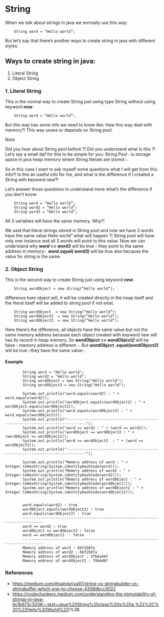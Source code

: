 # String

When we talk about strings in java we normally use this way:
```
    String word = “Hello world”;
```
But let’s say that there’s another ways to create string in java with different styles.

## Ways to create string in java:
1. Literal String
2. Object String


### 1. Literal String

This is the normal way to create String just using type String  without using keyword ***new***.
```
    String word = “Hello world”;
```

But this way has some info we need to know like: How this way deal with memory?! This way ueses or depends on String pool. 

> [!NOTE]
>  Did you hear about String pool before ?! Did you understand what is this ?!
Let’s say a small def for this to be simple for you:
String Pool : is storage space in java heap memory where String literals are stored💡.


So in this case I want to ask myself some questions what I will get from this info?! Is this an useful info for me, and what is the difference if I created a String with keyword new?!

Let’s answer those questions to understand more what’s the difference if you don’t know:
```
    String word = “Hello world”;
    String word2 = “Hello world”;
    String word3 = “Hello world”;
```

All 3 variables will have the same memory. Why?!

We said that literal strings stored in String pool and now we have 3 words have the same value Hello world”   what  will happen ?!
String pool will have only one instance and all 3 words will point to this value.
Now we can understand why   ***word == word3***  will be true - they point to the same address in memory-.
***word.eqyal( word3)***  will be true also because the value for string is the same.
 
### 2. Object String

This is the second way to create String just using keyword ***new***.
```
    String wordObject = new String(“Hello world”);
```
difference here object will, it will be created directly in the heap itself and the literal itself will be added to string pool if not exist.
```
    String wordObject  = new String(“Hello world”); 
    String wordObject2  = new String(“Hello world”); 
    String wordObject3  = new String(“Hello world”);
```

Here there’s the difference, all objects have the same value but not the same memory address because each object created with keyword new will has its record in heap memory.
So ***wordObject == wordObject2***  will be false - memory address is different -.
But  ***wordObject .equal(wordObject2)***  will be true –they have the same value-.


#### Example
```
        String word = "Hello world";
        String word2 = "Hello world";
        String wordObject = new String("Hello world");
        String wordObject2 = new String("Hello world");

        System.out.println("word.equals(word2) : " + word.equals(word2));
        System.out.println("wordObject.equals(wordObject2) : " + wordObject.equals(wordObject2));
        System.out.println("word.equals(wordObject2) : " + word.equals(wordObject2));
        System.out.println("-------------------------------------------------------------------------------");
        System.out.println("word == word2 : " + (word == word2));
        System.out.println("wordObject == wordObject2 : " + (wordObject == wordObject2));
        System.out.println("word == wordObject2  : " + (word == wordObject2));
        System.out.println("-------------------------------------------------------------------------------");

        System.out.println("Memory address of word : " + Integer.toHexString(System.identityHashCode(word)));
        System.out.println("Memory address of word2 : " + Integer.toHexString(System.identityHashCode(word2)));
        System.out.println("Memory address of wordObject : " + Integer.toHexString(System.identityHashCode(wordObject)));
        System.out.println("Memory address of wordObject2 : " + Integer.toHexString(System.identityHashCode(wordObject2)));


        word.equals(word2) : true
        wordObject.equals(wordObject2) : true
        word.equals(wordObject2) : true
        -------------------------------------------------------------------------------
        word == word2 : true
        wordObject == wordObject2 : false
        word == wordObject2  : false
        -------------------------------------------------------------------------------
        Memory address of word : 6bf256fa
        Memory address of word2 : 6bf256fa
        Memory address of wordObject : 3fb6a447
        Memory address of wordObject2 : 79b4d0f
```
 



	
	


### References
- https://medium.com/@salvipriya97/string-vs-stringbuilder-vs-stringbuffer-which-one-to-choose-4308dbcc3022
- https://codechunkers.medium.com/understanding-the-immutability-of-strings-in-java-9c1b973c303#:~:text=Java%20String%20class%20is%20a,%22%2C%20%22Hello%20World%22)%3B
